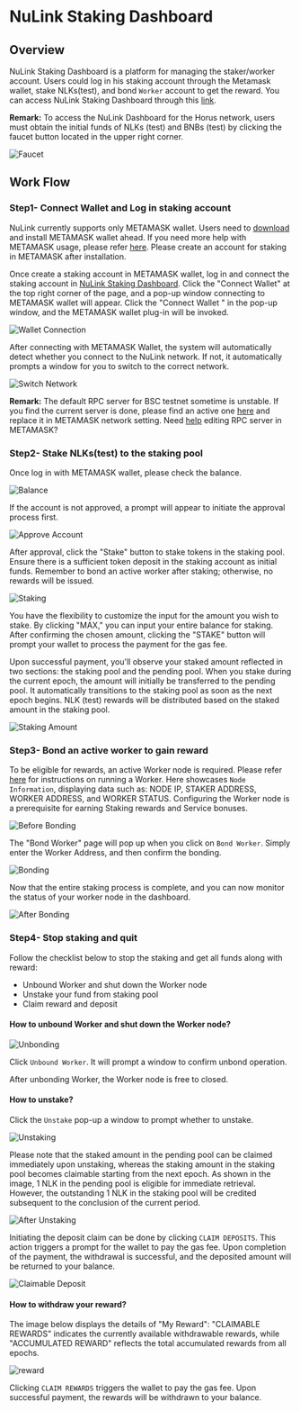 # NuLink Staking Dashboard

## Overview
NuLink Staking Dashboard is a platform for managing the staker/worker account. Users could log in his staking account through the Metamask wallet, stake NLKs(test), and bond `Worker` account to get the reward. You can access NuLink Staking Dashboard through this [link](https://dashboard.testnet.nulink.org).

**Remark:**
To access the NuLink Dashboard for the Horus network, users must obtain the initial funds of NLKs (test) and BNBs (test) by clicking the faucet button located in the upper right corner.

![Faucet](../../miscellaneous/img/dashboard/faucet.png)  


## Work Flow

### Step1- Connect Wallet and Log in staking account

NuLink currently supports only METAMASK wallet. Users need to [download](https://metamask.io/download/) and install METAMASK wallet ahead. If you need more help with METAMASK usage, please refer [here](https://metamask.io/faqs/). Please create an account for staking in METAMASK after installation. 

Once create a staking account in METAMASK wallet, log in and connect the staking account in [NuLink Staking Dashboard](https://dashboard.testnet.nulink.org). Click the "Connect Wallet" at the top right corner of the page, and a pop-up window connecting to METAMASK wallet will appear. Click the "Connect Wallet " in the pop-up window, and the METAMASK wallet plug-in will be invoked.  

![Wallet Connection](../../miscellaneous/img/dashboard/connectWallet.png)  

After connecting with METAMASK Wallet, the system will automatically detect whether you connect to the NuLink network. If not, it automatically prompts a window for you to switch to the correct network.  

![Switch Network](../../miscellaneous/img/dashboard/networkError.png)  

**Remark:** The default RPC server for BSC testnet sometime is unstable. If you find the current server is done, please find an active one [here](https://chainlist.org/)  and replace it in METAMASK network setting. Need [help](https://metamask.zendesk.com/hc/en-us/articles/4404424659995-User-Guide-Custom-networks-and-sidechains) editing RPC server in METAMASK?

### Step2- Stake NLKs(test) to the staking pool
Once log in with METAMASK wallet, please check the balance.

![Balance](../../miscellaneous/img/dashboard/balance.png)

If the account is not approved, a prompt will appear to initiate the approval process first.

![Approve Account](../../miscellaneous/img/dashboard/approve.png)

After approval, click the "Stake" button to stake tokens in the staking pool. Ensure there is a sufficient token deposit in the staking account as initial funds. Remember to bond an active worker after staking; otherwise, no rewards will be issued.

![Staking](../../miscellaneous/img/dashboard/staking.png)  


You have the flexibility to customize the input for the amount you wish to stake. By clicking "MAX," you can input your entire balance for staking. After confirming the chosen amount, clicking the "STAKE" button will prompt your wallet to process the payment for the gas fee.

Upon successful payment, you'll observe your staked amount reflected in two sections: the staking pool and the pending pool. When you stake during the current epoch, the amount will initially be transferred to the pending pool. It automatically transitions to the staking pool as soon as the next epoch begins. NLK (test) rewards will be distributed based on the staked amount in the staking pool.

![Staking Amount](../../miscellaneous/img/dashboard/stakingamount.png)



### Step3- Bond an active worker to gain reward


To be eligible for rewards, an active Worker node is required. Please refer [here](nulink_worker.md) for instructions on running a Worker. Here showcases `Node Information`, displaying data such as: NODE IP, STAKER ADDRESS, WORKER ADDRESS, and WORKER STATUS. Configuring the Worker node is a prerequisite for earning Staking rewards and Service bonuses.


![Before Bonding](../../miscellaneous/img/dashboard/node1.png)


The "Bond Worker" page will pop up when you click on `Bond Worker`. Simply enter the Worker Address, and then confirm the bonding.

![Bonding](../../miscellaneous/img/dashboard/bondWorker2.png)

Now that the entire staking process is complete, and  you can now monitor the status of your worker node in the dashboard.

![After Bonding](../../miscellaneous/img/dashboard/node2.png)

### Step4- Stop staking and quit

Follow the checklist below to stop the staking and get all funds along with reward:
* Unbound Worker and shut down the Worker node
* Unstake your fund from staking pool
* Claim reward and deposit

#### How to unbound Worker and shut down the Worker node?

![Unbonding](../../miscellaneous/img/dashboard/node2.png)

Click  `Unbound Worker`. It will prompt a window to confirm unbond operation. 


After unbonding Worker, the Worker node is free to closed.

#### How to unstake?
Click the `Unstake` pop-up a  window to prompt whether to unstake. 

 ![Unstaking](../../miscellaneous/img/dashboard/unstake.png)

Please note that the staked amount in the pending pool can be claimed immediately upon unstaking, whereas the staking amount in the staking pool becomes claimable starting from the next epoch. 
As shown in the image,  1 NLK in the pending pool is eligible for immediate retrieval. However, the outstanding 1 NLK in the staking pool will be credited subsequent to the conclusion of the current period.

![After Unstaking](../../miscellaneous/img/dashboard/unstake2.png)

Initiating the deposit claim can be done by clicking `CLAIM DEPOSITS`. This action triggers a prompt for the wallet to pay the gas fee. Upon completion of the payment, the withdrawal is successful, and the deposited amount will be returned to your balance.

![Claimable Deposit](../../miscellaneous/img/dashboard/unstake3.png)

#### How to withdraw your reward?

The image below displays the details of "My Reward": 
"CLAIMABLE REWARDS" indicates the currently available withdrawable rewards, 
while "ACCUMULATED REWARD" reflects the total accumulated rewards from all epochs. 


![reward](../../miscellaneous/img/dashboard/reward.png)

Clicking `CLAIM REWARDS` triggers the wallet to pay the gas fee. 
Upon successful payment, the rewards will be withdrawn to your balance.

